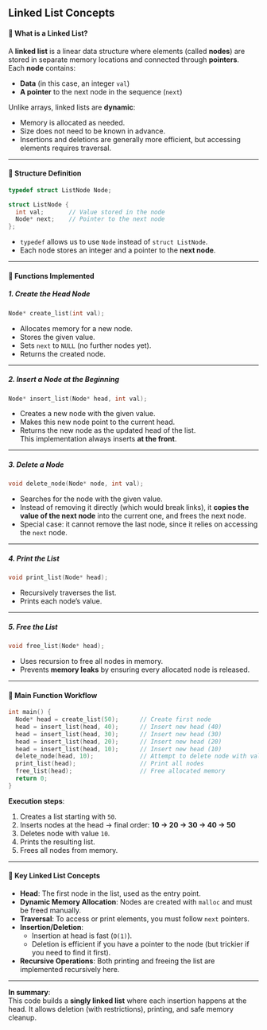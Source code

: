 ## Linked List Concepts

#### 🔹 What is a Linked List?

A **linked list** is a linear data structure where elements (called **nodes**) are stored in separate memory locations and connected through **pointers**.  
Each **node** contains:

- **Data** (in this case, an integer `val`)
- **A pointer** to the next node in the sequence (`next`)

Unlike arrays, linked lists are **dynamic**:

- Memory is allocated as needed.
- Size does not need to be known in advance.
- Insertions and deletions are generally more efficient, but accessing elements requires traversal.

---

#### 🔹 Structure Definition

```c
typedef struct ListNode Node;

struct ListNode {
  int val;       // Value stored in the node
  Node* next;    // Pointer to the next node
};
```

- `typedef` allows us to use `Node` instead of `struct ListNode`.
- Each node stores an integer and a pointer to the **next node**.

---

#### 🔹 Functions Implemented

##### 1. **Create the Head Node**

```c
Node* create_list(int val);
```

- Allocates memory for a new node.
- Stores the given value.
- Sets `next` to `NULL` (no further nodes yet).
- Returns the created node.

---

##### 2. **Insert a Node at the Beginning**

```c
Node* insert_list(Node* head, int val);
```

- Creates a new node with the given value.
- Makes this new node point to the current head.
- Returns the new node as the updated head of the list.  
  This implementation always inserts **at the front**.

---

##### 3. **Delete a Node**

```c
void delete_node(Node* node, int val);
```

- Searches for the node with the given value.
- Instead of removing it directly (which would break links), it **copies the value of the next node** into the current one, and frees the next node.
- Special case: it cannot remove the last node, since it relies on accessing the `next` node.

---

##### 4. **Print the List**

```c
void print_list(Node* head);
```

- Recursively traverses the list.
- Prints each node’s value.

---

##### 5. **Free the List**

```c
void free_list(Node* head);
```

- Uses recursion to free all nodes in memory.
- Prevents **memory leaks** by ensuring every allocated node is released.

---

#### 🔹 Main Function Workflow

```c
int main() {
  Node* head = create_list(50);      // Create first node
  head = insert_list(head, 40);      // Insert new head (40)
  head = insert_list(head, 30);      // Insert new head (30)
  head = insert_list(head, 20);      // Insert new head (20)
  head = insert_list(head, 10);      // Insert new head (10)
  delete_node(head, 10);             // Attempt to delete node with value 10
  print_list(head);                  // Print all nodes
  free_list(head);                   // Free allocated memory
  return 0;
}
```

**Execution steps**:

1. Creates a list starting with `50`.
2. Inserts nodes at the head → final order: **10 → 20 → 30 → 40 → 50**
3. Deletes node with value `10`.
4. Prints the resulting list.
5. Frees all nodes from memory.

---

#### 🔹 Key Linked List Concepts

- **Head**: The first node in the list, used as the entry point.
- **Dynamic Memory Allocation**: Nodes are created with `malloc` and must be freed manually.
- **Traversal**: To access or print elements, you must follow `next` pointers.
- **Insertion/Deletion**:
  - Insertion at head is fast (`O(1)`).
  - Deletion is efficient if you have a pointer to the node (but trickier if you need to find it first).
- **Recursive Operations**: Both printing and freeing the list are implemented recursively here.

---

**In summary**:  
This code builds a **singly linked list** where each insertion happens at the head. It allows deletion (with restrictions), printing, and safe memory cleanup.
